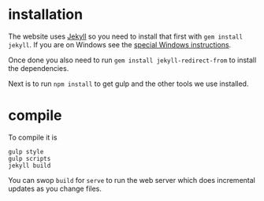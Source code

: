 # installation
The website uses [Jekyll](https://jekyllrb.com/) so you need to install that first with `gem install jekyll`.
If you are on Windows see the [special Windows instructions](https://jekyllrb.com/docs/windows/#installation).

Once done you also need to run `gem install jekyll-redirect-from` to install the dependencies.

Next is to run `npm install` to get gulp and the other tools we use installed.

# compile

To compile it is
```
gulp style
gulp scripts
jekyll build
```

You can swop `build` for `serve` to run the web server which does incremental updates as you change files.
  